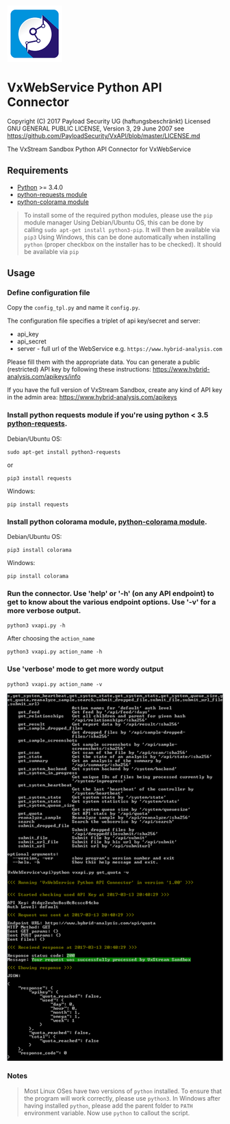 ![Alt text](/img/icon.png?raw=true "VxStream Sandbox API Icon")

# VxWebService Python API Connector
Copyright (C) 2017 Payload Security UG (haftungsbeschränkt)
Licensed  GNU GENERAL PUBLIC LICENSE, Version 3, 29 June 2007
see https://github.com/PayloadSecurity/VxAPI/blob/master/LICENSE.md

The VxStream Sandbox Python API Connector for VxWebService

## Requirements

- [Python](http://www.python.org) >= 3.4.0
- [python-requests module](http://docs.python-requests.org/en/master/)
- [python-colorama module](http://pypi.python.org/pypi/colorama)

> To install some of the required python modules, please use the `pip` module manager
> Using Debian/Ubuntu OS, this can be done by calling `sudo apt-get install python3-pip`. It will then be available via `pip3`
> Using Windows, this can be done automatically when installing `python` (proper checkbox on the installer has to be checked). It should be available via `pip` 

Usage
---

### Define configuration file

Copy the `config_tpl.py` and name it `config.py`.

The configuration file specifies a triplet of api key/secret and server:

- api_key
- api_secret
- server - full url of the WebService e.g. `https://www.hybrid-analysis.com`

Please fill them with the appropriate data. You can generate a public (restricted) API key by following these instructions:
https://www.hybrid-analysis.com/apikeys/info

If you have the full version of VxStream Sandbox, create any kind of API key in the admin area:
https://www.hybrid-analysis.com/apikeys

### Install python requests module if you're using python < 3.5 [python-requests](http://docs.python-requests.org/en/master/).

Debian/Ubuntu OS:

    sudo apt-get install python3-requests
    
or
    
    pip3 install requests
    
Windows:

    pip install requests

### Install python colorama module, [python-colorama module](http://pypi.python.org/pypi/colorama).

Debian/Ubuntu OS:
    
    pip3 install colorama
    
Windows:

    pip install colorama

### Run the connector. Use 'help' or '-h' (on any API endpoint) to get to know about the various endpoint options. Use '-v' for a more verbose output.

    python3 vxapi.py -h
    
After choosing the `action_name`
    
    python3 vxapi.py action_name -h
    
### Use 'verbose' mode to get more wordy output

    python3 vxapi.py action_name -v

![Alt text](/img/cli_example.png?raw=true "VxStream Sandbox API CLI Example Output")

### Notes

> Most Linux OSes have two versions of `python` installed. 
> To ensure that the program will work correctly, please use `python3`.
> In Windows after having installed `python`, please add the parent folder to `PATH` environment variable. Now use `python` to callout the script.
